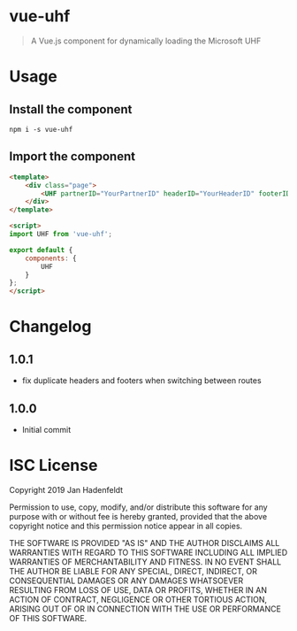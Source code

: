 # vue-uhf
> A Vue.js component for dynamically loading the Microsoft UHF

# Usage
## Install the component

``npm i -s vue-uhf``

## Import the component

```html
<template>
    <div class="page">
        <UHF partnerID="YourPartnerID" headerID="YourHeaderID" footerID="YourFooterID" :cookieCompliance="true" />
    </div>
</template>

<script>
import UHF from 'vue-uhf';

export default {
    components: {
        UHF
    }
};
</script>
```

# Changelog

## 1.0.1
- fix duplicate headers and footers when switching between routes

## 1.0.0
- Initial commit

# ISC License
Copyright 2019 Jan Hadenfeldt

Permission to use, copy, modify, and/or distribute this software for any purpose with or without fee is hereby granted, provided that the above copyright notice and this permission notice appear in all copies.

THE SOFTWARE IS PROVIDED "AS IS" AND THE AUTHOR DISCLAIMS ALL WARRANTIES WITH REGARD TO THIS SOFTWARE INCLUDING ALL IMPLIED WARRANTIES OF MERCHANTABILITY AND FITNESS. IN NO EVENT SHALL THE AUTHOR BE LIABLE FOR ANY SPECIAL, DIRECT, INDIRECT, OR CONSEQUENTIAL DAMAGES OR ANY DAMAGES WHATSOEVER RESULTING FROM LOSS OF USE, DATA OR PROFITS, WHETHER IN AN ACTION OF CONTRACT, NEGLIGENCE OR OTHER TORTIOUS ACTION, ARISING OUT OF OR IN CONNECTION WITH THE USE OR PERFORMANCE OF THIS SOFTWARE.
